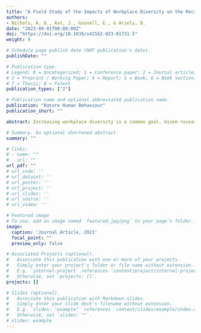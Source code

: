 ```yaml
---
title: "A Field Study of the Impacts of Workplace Diversity on the Recruitment of Minority Group Members"
authors:
- Nichols, A. D., Axt, J., Gosnell, E., & Ariely, D.
date: "2023-09-01T00:00:00Z"
doi: "https://doi.org/10.1038/s41562-023-01731-5"
weight: 9

# Schedule page publish date (NOT publication's date).
publishDate: ""

# Publication type.
# Legend: 0 = Uncategorized; 1 = Conference paper; 2 = Journal article;
# 3 = Preprint / Working Paper; 4 = Report; 5 = Book; 6 = Book section;
# 7 = Thesis; 8 = Patent
publication_types: ["2"]

# Publication name and optional abbreviated publication name.
publication: "Nature Human Behaviour"
publication_short: ""

abstract: Increasing workplace diversity is a common goal. Given research showing that minority applicants anticipate better treatment in diverse workplaces, we ran a field experiment (N = 1,585 applicants, N = 31,928 website visitors) exploring how subtle organizational diversity cues affected applicant behaviour. Potential applicants viewed a company with varying levels of racial/ethnic or gender diversity. There was little evidence that racial/ethnic or gender diversity impacted the demographic composition or quality of the applicant pool. However, fewer applications were submitted to organizations with one form of diversity (that is, racial/ethnic or gender diversity), and more applications were submitted to organizations with only white men employees or employees diverse in race/ethnicity and gender. Finally, exploratory analyses found that female applicants were rated as more qualified than male applicants. Presenting a more diverse workforce does not guarantee more minority applicants, and organizations seeking to recruit minority applicants may need stronger displays of commitments to diversity.

# Summary. An optional shortened abstract.
summary: ""

# links:
# - name: ""
#   url: ""
url_pdf: ""
# url_code: ''
# url_dataset: ''
# url_poster: ''
# url_project: ''
# url_slides: ''
# url_source: ''
# url_video: ''

# Featured image
# To use, add an image named `featured.jpg/png` to your page's folder. 
image:
  caption: 'Journal Article, 2023'
  focal_point: ""
  preview_only: false

# Associated Projects (optional).
#   Associate this publication with one or more of your projects.
#   Simply enter your project's folder or file name without extension.
#   E.g. `internal-project` references `content/project/internal-project/index.md`.
#   Otherwise, set `projects: []`.
projects: []

# Slides (optional).
#   Associate this publication with Markdown slides.
#   Simply enter your slide deck's filename without extension.
#   E.g. `slides: "example"` references `content/slides/example/index.md`.
#   Otherwise, set `slides: ""`.
# slides: example
---
```

